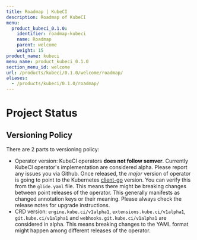 ```yaml
---
title: Roadmap | KubeCI
description: Roadmap of KubeCI
menu:
  product_kubeci_0.1.0:
    identifier: roadmap-kubeci
    name: Roadmap
    parent: welcome
    weight: 15
product_name: kubeci
menu_name: product_kubeci_0.1.0
section_menu_id: welcome
url: /products/kubeci/0.1.0/welcome/roadmap/
aliases:
  - /products/kubeci/0.1.0/roadmap/
---
```


# Project Status

## Versioning Policy

There are 2 parts to versioning policy:

 - Operator version: KubeCI operators __does not follow semver__. Currently KubeCI operator's implementation are considered alpha. Please report any issues you via Github. Once released, the _major_ version of operator is going to point to the Kubernetes [client-go](https://github.com/kubernetes/client-go#branches-and-tags) version. You can verify this from the `glide.yaml` file. This means there might be breaking changes between point releases of the operator. This generally manifests as changed annotation keys or their meaning. Please always check the release notes for upgrade instructions.
 - CRD version: `engine.kube.ci/v1alpha1`, `extensions.kube.ci/v1alpha1`, `git.kube.ci/v1alpha1` and `webhooks.git.kube.ci/v1alpha1` are considered in alpha. This means breaking changes to the YAML format might happen among different releases of the operator.
